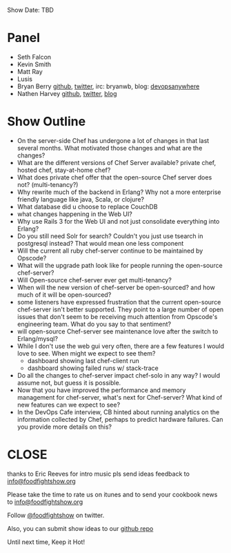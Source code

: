 Show Date: TBD

Panel
====

* Seth Falcon
* Kevin Smith
* Matt Ray
* Lusis
* Bryan Berry [github](http://github.com/bryanwb), [twitter](http://twitter.com/bryanwb), irc: bryanwb, blog: [devopsanywhere](http://devopsanywhere.blogspot.com)
* Nathen Harvey  [github](http://github.com/nathenharvey), [twitter](http://twitter.com/nathenharvey), [blog](http://www.nathenharvey.com/)

Show Outline
============

* On the server-side Chef has undergone a lot of changes in that last
  several months. What motivated those changes and what are the changes?
* What are the different versions of Chef Server available? private
  chef, hosted chef, stay-at-home chef?
* What does private chef offer that the open-source Chef server does
  not? (multi-tenancy?)
* Why rewrite much of the backend in Erlang? Why not a more enterprise
  friendly language like java, Scala, or clojure?
* What database did u choose to replace CouchDB
* what changes happening in the Web UI?
* Why use Rails 3 for the Web UI and not just consolidate everything into Erlang?
* Do you still need Solr for search? Couldn't you just use tsearch in
  postgresql instead? That would mean one less component
* Will the current all ruby chef-server continue to be maintained by Opscode?
* What will the upgrade path look like for people running the
  open-source chef-server?
* Will Open-source chef-server ever get multi-tenancy?
* When will the new version of chef-server be open-sourced? and how
  much of it will be open-sourced?
* some listeners have expressed frustration that the current
  open-source chef-server isn't better supported. They point to a
  large number of open issues that don't seem to be receiving much
  attention from Opscode's engineering team. What do you say to that sentiment?
* will open-source Chef-server see maintenance love after the switch
  to Erlang/mysql?
* While I don't use the web gui very often, there are a few features I
  would love to see. When might we expect to see them?
   * dashboard showing last chef-client run
   * dashboard showing failed runs w/ stack-trace
* Do all the changes to chef-server impact chef-solo in any way? I would assume not, but guess it is possible.
* Now that you have improved the performance and memory management for
  chef-server, what's next for Chef-server? What kind of new features
  can we expect to see?
* In the DevOps Cafe interview, CB hinted about running analytics on
  the information collected by Chef, perhaps to predict hardware
  failures. Can you provide more details on this?


CLOSE
=====

thanks to Eric Reeves for intro music
pls send ideas feedback to info@foodfightshow.org

Please take the time to rate us on itunes and to send your cookbook
news to info@foodfightshow.org

Follow [@foodfightshow](http://twitter.com/foodfightshow) on twitter.

Also, you can submit show ideas to our [github repo](https://github.com/foodfight/showz)

Until next time, Keep it Hot!
